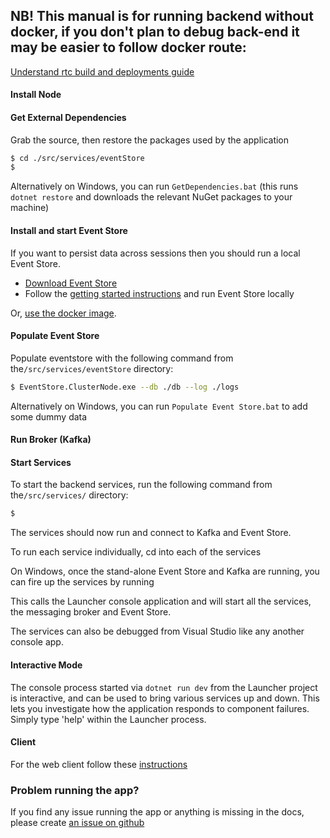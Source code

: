## NB! This manual is for running backend without docker, if you don't plan to debug back-end it may be easier to follow docker route:

[Understand rtc build and deployments guide](../deployment/readme.md)

#### Install Node


#### Get External Dependencies

Grab the source, then restore the packages used by the application

```bash
$ cd ./src/services/eventStore
$ 
```

Alternatively on Windows, you can run `GetDependencies.bat` (this runs `dotnet restore` and downloads the relevant NuGet packages to your machine)

#### Install and start Event Store

If you want to persist data across sessions then you should run a local Event Store.

- [Download Event Store](https://eventstore.com/downloads/)
- Follow the [getting started instructions](https://eventstore.org/docs/getting-started/index.html?tabs=tabid-1%2Ctabid-dotnet-client%2Ctabid-dotnet-client-connect%2Ctabid-4) and run Event Store locally

Or, [use the docker image](https://hub.docker.com/r/eventstore/eventstore/).

#### Populate Event Store

Populate eventstore with the following command from the`/src/services/eventStore` directory:

```bash
$ EventStore.ClusterNode.exe --db ./db --log ./logs
```

Alternatively on Windows, you can run `Populate Event Store.bat` to add some dummy data

#### Run Broker (Kafka)


#### Start Services

To start the backend services, run the following command from the`/src/services/` directory:

```bash
$ 
```

The services should now run and connect to Kafka and Event Store.

To run each service individually, cd into each of the services

On Windows, once the stand-alone Event Store and Kafka are running, you can fire up the services by running

This calls the Launcher console application and will start all the services, the messaging broker and Event Store.

The services can also be debugged from Visual Studio like any another console app.

#### Interactive Mode

The console process started via `dotnet run dev` from the Launcher project is interactive, and can be used to bring various services up and down. This lets you investigate how the application responds to component failures. Simply type 'help' within the Launcher process.

#### Client

For the web client follow these [instructions](../client.md)

### Problem running the app?

If you find any issue running the app or anything is missing in the docs, please create [an issue on github](https://github.com/thanhtinhpas1/ViSpeech/issues)
